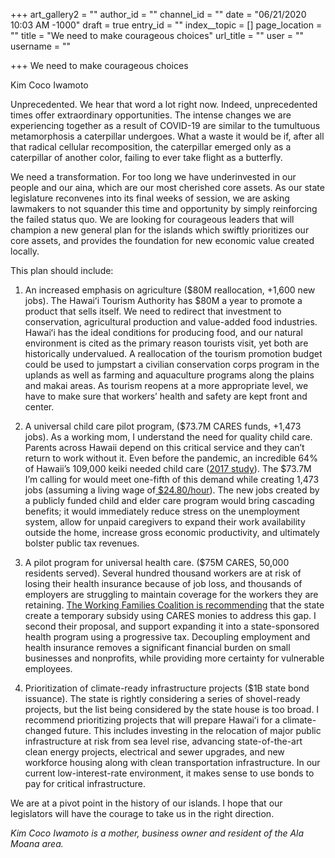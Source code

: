 +++
art_gallery2 = ""
author_id = ""
channel_id = ""
date = "06/21/2020 10:03 AM -1000"
draft = true
entry_id = ""
index__topic = []
page_location = ""
title = "We need to make courageous choices"
url_title = ""
user = ""
username = ""

+++
We need to make courageous choices

Kim Coco Iwamoto

Unprecedented. We hear that word a lot right now. Indeed, unprecedented times offer extraordinary opportunities. The intense changes we are experiencing together as a result of COVID-19 are similar to the tumultuous metamorphosis a caterpillar undergoes. What a waste it would be if, after all that radical cellular recomposition, the caterpillar emerged only as a caterpillar of another color, failing to ever take flight as a butterfly.

We need a transformation. For too long we have underinvested in our people and our aina, which are our most cherished core assets. As our state legislature reconvenes into its final weeks of session, we are asking lawmakers to not squander this time and opportunity by simply reinforcing the failed status quo. We are looking for courageous leaders that will champion a new general plan for the islands which swiftly prioritizes our core assets, and provides the foundation for new economic value created locally.

This plan should include:

1) An increased emphasis on agriculture ($80M reallocation, +1,600 new jobs). The Hawaiʻi Tourism Authority has $80M a year to promote a product that sells itself. We need to redirect that investment to conservation, agricultural production and value-added food industries. Hawaiʻi has the ideal conditions for producing food, and our natural environment is cited as the primary reason tourists visit, yet both are historically undervalued. A reallocation of the tourism promotion budget could be used to jumpstart a civilian conservation corps program in the uplands as well as farming and aquaculture programs along the plains and makai areas. As tourism reopens at a more appropriate level, we have to make sure that workers’ health and safety are kept front and center.

2) A universal child care pilot program, ($73.7M CARES funds, +1,473 jobs). As a working mom, I understand the need for quality child care. Parents across Hawaii depend on this critical service and they can’t return to work without it. Even before the pandemic, an incredible 64% of Hawaii’s 109,000 keiki needed child care ([2017 study](https://d3n8a8pro7vhmx.cloudfront.net/goodbeginnings/pages/197/attachments/original/1513810619/Hawaii_Early_Learning_Needs_Assessment_-_Summary_Report_WEB.pdf?1513810619)). The $73.7M I’m calling for would meet one-fifth of this demand while creating 1,473 jobs (assuming a living wage of[ $24.80/hour](https://humanservices.hawaii.gov/wp-content/uploads/2020/04/4.13.20-Final-Cover-D2-Feminist-Economic-Recovery-D1.pdf)). The new jobs created by a publicly funded child and elder care program would bring cascading benefits; it would immediately reduce stress on the unemployment system, allow for unpaid caregivers to expand their work availability outside the home, increase gross economic productivity, and ultimately bolster public tax revenues.  
 3) A pilot program for universal health care. ($75M CARES, 50,000 residents served). Several hundred thousand workers are at risk of losing their health insurance because of job loss, and thousands of employers are struggling to maintain coverage for the workers they are retaining. [The Working Families Coalition is recommending](https://www.workingfamilieshawaii.org/cares-act-priorities) that the state create a temporary subsidy using CARES monies to address this gap. I second their proposal, and support expanding it into a state-sponsored health program using a progressive tax. Decoupling employment and health insurance removes a significant financial burden on small businesses and nonprofits, while providing more certainty for vulnerable employees.

4) Prioritization of climate-ready infrastructure projects ($1B state bond issuance). The state is rightly considering a series of shovel-ready projects, but the list being considered by the state house is too broad. I recommend prioritizing projects that will prepare Hawaiʻi for a climate-changed future. This includes investing in the relocation of major public infrastructure at risk from sea level rise, advancing state-of-the-art clean energy projects, electrical and sewer upgrades, and new workforce housing along with clean transportation infrastructure. In our current low-interest-rate environment, it makes sense to use bonds to pay for critical infrastructure.

We are at a pivot point in the history of our islands. I hope that our legislators will have the courage to take us in the right direction.

  
_Kim Coco Iwamoto is a mother, business owner and resident of the Ala Moana area._